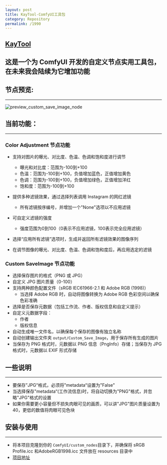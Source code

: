 ```yaml
---
layout: post
title: KayTool-ComfyUI工具包
category: Repository
permalink: /1990
---
```


## [KayTool](https://github.com/kk8bit/KayTool.git)
这是一个为 ComfyUI 开发的自定义节点实用工具包，在未来我会陆续为它增加功能
---

## 节点预览:
---
![preview_custom_save_image_node](https://github.com/user-attachments/assets/b12043aa-7bc0-4c29-b5a8-aa918c9943ac)

## 当前功能：
---
### Color Adjustment 节点功能

- 支持对图片的曝光、对比度、色温、色调和饱和度进行调节
    - 曝光和对比度：范围为-100到+100
    - 色温：范围为-100到+100，负值增加蓝色，正值增加黄色
    - 色调：范围为-100到+100，负值增加绿色，正值增加洋红
    - 饱和度：范围为-100到+100

- 提供多种滤镜效果，通过选择列表调用 Instagram 的网红滤镜
    - 所有滤镜按序编号，并增加一个"None"选项以不应用滤镜

- 可自定义滤镜的强度
    - 强度范围为0到100（0表示不应用滤镜，100表示完全应用滤镜）

- 选择“应用所有滤镜”选项时，生成并返回所有滤镜效果的图像序列

- 在调节图像的曝光、对比度、色温、色调和饱和度后，再应用选定的滤镜

### Custom SaveImage 节点功能

- 选择保存图片的格式（PNG 或 JPG）
- 自定义 JPG 图片质量（0-100）
- 支持两种颜色配置文件（sRGB IEC61966-2.1 和 Adobe RGB (1998)）
    - 当选择 Adobe RGB 时，自动将图像转换为 Adobe RGB 色彩空间以确保色彩准确
- 选择是否保存元数据（包括工作流、作者、版权信息和自定义提示）
- 自定义元数据字段：
    - 作者
    - 版权信息
- 自动生成唯一文件名，以确保每个保存的图像有独立名称
- 自动创建输出文件夹 `output/Custom_Save_Image`，用于保存所有生成的图片
- 当保存为 PNG 格式时，元数据以 PNG 信息（PngInfo）存储；当保存为 JPG 格式时，元数据以 EXIF 形式存储

## 一些说明
---
- 要保存”JPG“格式，必须将"metadata“设置为"False"
- 当选择保存"metadata“(工作流信息)时，将自动切换为"PNG"格式，并忽略"JPG"格式的设置
- 如果你需要更小容量但不损失肉眼可见的画质，可以讲"JPG"图片质量设置为 40，更低的数值将肉眼可见色块

## 安装与使用
---
- 将本项目克隆到你的 `ComfyUI/custom_nodes`目录下，并确保将 sRGB Profile.icc 和AdobeRGB1998.icc 文件放在 resources 目录中
- [项目地址](https://github.com/kk8bit/KayTool.git)